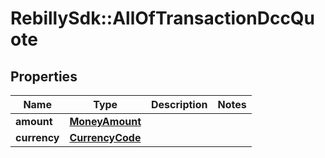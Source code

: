 # RebillySdk::AllOfTransactionDccQuote

## Properties
Name | Type | Description | Notes
------------ | ------------- | ------------- | -------------
**amount** | [**MoneyAmount**](MoneyAmount.md) |  | 
**currency** | [**CurrencyCode**](CurrencyCode.md) |  | 

